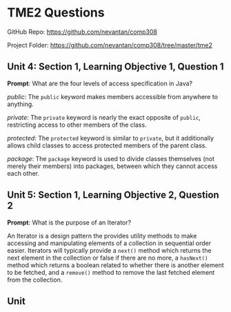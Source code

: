 # TME2 Questions

GitHub Repo: https://github.com/nevantan/comp308

Project Folder: https://github.com/nevantan/comp308/tree/master/tme2

## Unit 4: Section 1, Learning Objective 1, Question 1

**Prompt**: What are the four levels of access specification in Java?

*public*: The `public` keyword makes members accessible from anywhere to anything.

*private*: The `private` keyword is nearly the exact opposite of `public`, restricting
access to other members of the class.

*protected*: The `protected` keyword is similar to `private`, but it additionally
allows child classes to access protected members of the parent class.

*package*: The `package` keyword is used to divide classes themselves (not merely their
members) into packages, between which they cannot access each other.

## Unit 5: Section 1, Learning Objective 2, Question 2

**Prompt**: What is the purpose of an Iterator?

An Iterator is a design pattern the provides utility methods to make accessing and
manipulating elements of a collection in sequential order easier. Iterators will
typically provide a `next()` method which returns the next element in the collection
or false if there are no more, a `hasNext()` method which returns a boolean related to
whether there is another element to be fetched, and a `remove()` method to remove the
last fetched element from the collection.

## Unit 